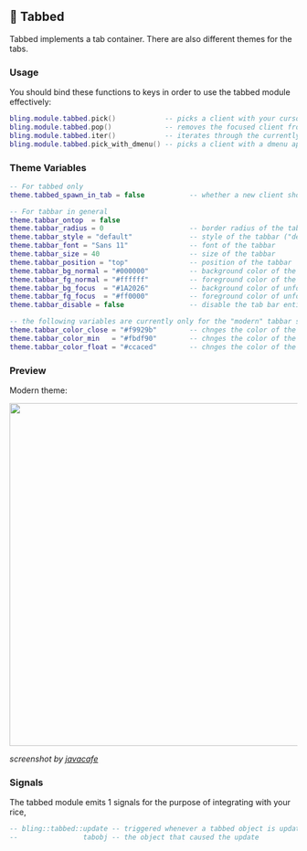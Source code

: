 ## 📑 Tabbed <!-- {docsify-ignore} -->

Tabbed implements a tab container. There are also different themes for the tabs.

### Usage

You should bind these functions to keys in order to use the tabbed module effectively:
```lua
bling.module.tabbed.pick()            -- picks a client with your cursor to add to the tabbing group
bling.module.tabbed.pop()             -- removes the focused client from the tabbing group
bling.module.tabbed.iter()            -- iterates through the currently focused tabbing group
bling.module.tabbed.pick_with_dmenu() -- picks a client with a dmenu application (defaults to rofi, other options can be set with a string parameter like "dmenu")
```

### Theme Variables

```lua
-- For tabbed only
theme.tabbed_spawn_in_tab = false           -- whether a new client should spawn into the focused tabbing container

-- For tabbar in general
theme.tabbar_ontop  = false
theme.tabbar_radius = 0                     -- border radius of the tabbar
theme.tabbar_style = "default"              -- style of the tabbar ("default", "boxes" or "modern")
theme.tabbar_font = "Sans 11"               -- font of the tabbar
theme.tabbar_size = 40                      -- size of the tabbar
theme.tabbar_position = "top"               -- position of the tabbar
theme.tabbar_bg_normal = "#000000"          -- background color of the focused client on the tabbar
theme.tabbar_fg_normal = "#ffffff"          -- foreground color of the focused client on the tabbar
theme.tabbar_bg_focus  = "#1A2026"          -- background color of unfocused clients on the tabbar
theme.tabbar_fg_focus  = "#ff0000"          -- foreground color of unfocused clients on the tabbar
theme.tabbar_disable = false                -- disable the tab bar entirely

-- the following variables are currently only for the "modern" tabbar style
theme.tabbar_color_close = "#f9929b"        -- chnges the color of the close button
theme.tabbar_color_min   = "#fbdf90"        -- chnges the color of the minimize button
theme.tabbar_color_float = "#ccaced"        -- chnges the color of the float button
```

### Preview

Modern theme:

<img src="https://imgur.com/omowmIQ.png" width="600"/>

*screenshot by [javacafe](https://github.com/JavaCafe01)*

### Signals
The tabbed module emits 1 signals for the purpose of integrating with your rice,
```lua
-- bling::tabbed::update -- triggered whenever a tabbed object is updated
--                tabobj -- the object that caused the update
```

